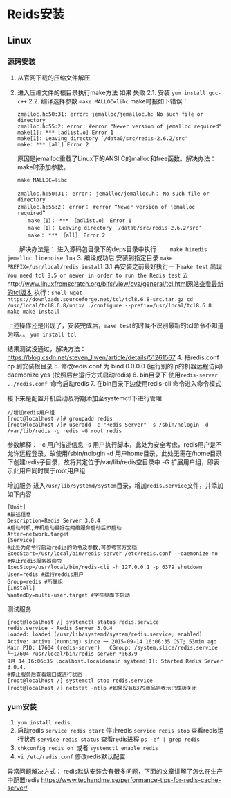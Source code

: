 # Reids安装

## Linux

### 源码安装

1.  从官网下载的压缩文件解压
2.  进入压缩文件的根目录执行make方法
    如果 失败 
    2.1. 安装  `yum install gcc-c++`
    2.2. 编译选择参数  `make MALLOC=libc`
    make时报如下错误：
    ```shell
    zmalloc.h:50:31: error: jemalloc/jemalloc.h: No such file or directory
    zmalloc.h:55:2: error: #error "Newer version of jemalloc required"
    make[1]: *** [adlist.o] Error 1
    make[1]: Leaving directory `/data0/src/redis-2.6.2/src'
    make: *** [all] Error 2
    ```
    原因是jemalloc重载了Linux下的ANSI C的malloc和free函数。解决办法：make时添加参数。

    `make MALLOC=libc`
        
    ```shell
    zmalloc.h:50:31： error： jemalloc/jemalloc.h： No such file or directory
    zmalloc.h:55:2： error： #error “Newer version of jemalloc required”
    　　make［1］： *** ［adlist.o］ Error 1
    　　make［1］： Leaving directory `/data0/src/redis-2.6.2/src‘
    　　make： *** ［all］ Error 2
    ```

　　解决办法是：
    进入源码包目录下的deps目录中执行
　　`make hiredis jemalloc linenoise lua`
3. 编译成功后  安装到指定目录 `make PREFIX=/usr/local/redis install`
   3.1 再安装之前最好执行一下`make test`
   出现`You need tcl 8.5 or newer in order to run the Redis test`
   去http://www.linuxfromscratch.org/blfs/view/cvs/general/tcl.html网站查看最新的tcl版本
   执行 :
       ```shell
       wget https://downloads.sourceforge.net/tcl/tcl8.6.8-src.tar.gz
       cd  /usr/local/tcl8.6.8/unix/
       ./configure --prefix=/usr/local/tcl8.6.8
       make
       make install
       ```
       
上述操作还是出现了，安装完成后，`make test`的时候不识别最新的tcl命令不知道为啥。。
`yum install tcl`
       
结果测试没通过，解决方法：https://blog.csdn.net/steven_liwen/article/details/51261567
4. 把redis.conf cp 到安装根目录
5. 修改redis.conf 为 bind 0.0.0.0 (运行别的ip的机器远程访问)   daemonize yes (按照后台运行方式启动redis)
6. bin目录下 使用`redis-server ../redis.conf `命令启动redis
7. 在bin目录下边使用redis-cli 命令进入命令模式

接下来是配置开机启动及将期添加至systemctl下进行管理
```
//增加redis用户组
[root@localhost /]# groupadd redis
[root@localhost /]# useradd -c "Redis Server" -s /sbin/nologin -d /var/lib/redis -g redis -G root redis
```

参数解释： 
-c 用户描述信息 
-s 用户执行脚本，此处为安全考虑，redis用户是不允许远程登录，故使用/sbin/nologin 
-d 用户home目录，此处无需在/home目录下创建redis子目录，故将其定位于/var/lib/redis空目录中 
-G 扩展用户组，即表示此用户同时属于root用户组

增加服务
进入`/usr/lib/systemd/system`目录，增加`redis.service`文件，并添加如下内容
```
[Unit]
#描述信息
Description=Redis Server 3.0.4
#启动时机,开机启动最好在网络服务启动后即启动
After=network.target
[Service]
#此处为命令行启动redis的命令及参数,可参考官方文档
ExecStart=/usr/local/bin/redis-server /etc/redis.conf --daemonize no  
#停止redis服务器命令
ExecStop=/usr/local/bin/redis-cli -h 127.0.0.1 -p 6379 shutdown 
User=redis #运行reddis用户
Group=redis #所属组
[Install]
WantedBy=multi-user.target #字符界面下启动
```
测试服务

```shell   
[root@localhost /] systemctl status redis.service   
redis.service - Redis Server 3.0.4   
Loaded: loaded (/usr/lib/systemd/system/redis.service; enabled)   
Active: active (running) since 一 2015-09-14 16:06:35 CST; 53min ago   
Main PID: 17604 (redis-server)   CGroup: /system.slice/redis.service           
└─17604 /usr/local/bin/redis-server *:6379    
9月 14 16:06:35 localhost.localdomain systemd[1]: Started Redis Server 3.0.4.
#停止服务后查看端口或进行状态
[root@localhost /] systemctl stop redis.service 
[root@localhost /] netstat -ntlp #如果没有6379商品则表示已成功关闭
```

### yum安装

1. `yum install redis`
2.  启动redis `service redis start`
    停止redis `service redis stop`
    查看redis运行状态 `service redis status`
    查看redis进程 `ps -ef | grep redis`
3. `chkconfig redis on `或者 `systemctl enable redis`
4. `vi /etc/redis.conf` 修改redis默认配置


异常问题解决方式：
redis默认安装会有很多问题，下面的文章讲解了怎么在生产中配置redis
https://www.techandme.se/performance-tips-for-redis-cache-server/